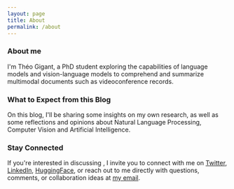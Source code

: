 ```yaml
---
layout: page
title: About
permalink: /about
---
```


### About me

I'm Théo Gigant, a PhD student exploring the capabilities of language models and vision-language models to comprehend and summarize multimodal documents such as videoconference records.

### What to Expect from this Blog

On this blog, I'll be sharing some insights on my own research, as well as some reflections and opinions about Natural Language Processing, Computer Vision and Artificial Intelligence.

### Stay Connected

If you're interested in discussing , I invite you to connect with me on [Twitter](https://twitter.com/gigant_theo), [LinkedIn](https://www.linkedin.com/in/theo-gigant/), [HuggingFace](https://huggingface.co/gigant), or reach out to me directly with questions, comments, or collaboration ideas at [my email](mailto:theo.gigant@l2s.centralesupelec.fr).
